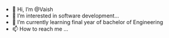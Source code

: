 - 👋 Hi, I’m @Vaish
- 👀 I’m interested in software development...
- 🌱 I’m currently learning final year of bachelor of Engineering
- 📫 How to reach me ...

<!---
vvysh10/vvysh10 is a ✨ special ✨ repository because its `README.md` (this file) appears on your GitHub profile.
You can click the Preview link to take a look at your changes.
--->
